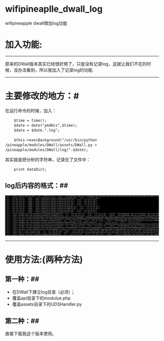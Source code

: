 # wifipineaplle_dwall_log
wifipineapple dwall增加log功能


# 加入功能: #
--------
原来的DWall版本其实已经很好用了，只是没有记录log，这就让我们不在的时候，没办法看到，所以我加入了记录log的功能.

--------

# 主要修改的地方：#

在运行命令的时候，加入：

        $time = time();
        $date = date("ymdHis",$time);
        $date = $date.".log";

        $this->execBackground("/usr/bin/python /pineapple/modules/DWall/assets/DWall.py > /pineapple/modules/DWall/log/".$date);
    

其实就是把分析的字符串，记录在了文件中：
      
        print dataDict;


## log后内容的格式：##

![](demo.png)


--------

# 使用方法:(两种方法) #

## 第一种：##

- 在DWall下建立log目录（必须）；
- 覆盖api目录下的modulue.php
- 覆盖assets目录下的UDSHandler.py 

## 第二种：##

直接下载我这个版本使用。
